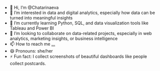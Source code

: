 - 👋 Hi, I’m @Chatarinaeva
- 👀 I’m interested in data and digital analytics, especially how data can be turned into meaningful insights
- 🌱 I’m currently learning Python, SQL, and data visualization tools like Tableau and Power BI
- 💞️ I’m looking to collaborate on data-related projects, especially in web analytics, marketing insights, or business intelligence
- 📫 How to reach me [...](https://www.linkedin.com/in/chatarina-evangelista/)
- 😄 Pronouns: she/her
- ⚡ Fun fact: I collect screenshots of beautiful dashboards like people collect postcards.

<!---
Chatarinaeva/Chatarinaeva is a ✨ special ✨ repository because its `README.md` (this file) appears on your GitHub profile.
You can click the Preview link to take a look at your changes.
--->
